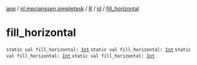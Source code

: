 [app](../../../index.md) / [nl.mpcjanssen.simpletask](../../index.md) / [R](../index.md) / [id](index.md) / [fill_horizontal](.)

# fill_horizontal

`static val fill_horizontal: `[`Int`](https://kotlinlang.org/api/latest/jvm/stdlib/kotlin/-int/index.html)
`static val fill_horizontal: `[`Int`](https://kotlinlang.org/api/latest/jvm/stdlib/kotlin/-int/index.html)
`static val fill_horizontal: `[`Int`](https://kotlinlang.org/api/latest/jvm/stdlib/kotlin/-int/index.html)
`static val fill_horizontal: `[`Int`](https://kotlinlang.org/api/latest/jvm/stdlib/kotlin/-int/index.html)